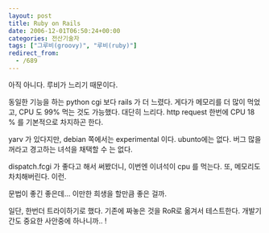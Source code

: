```yaml
---
layout: post
title: Ruby on Rails
date: 2006-12-01T06:50:24+00:00
categories: 전산기술자
tags: ["그루비(groovy)", "루비(ruby)"]
redirect_from:
  - /689
---
```


아직 아니다. 루비가 느리기 때문이다.

동일한 기능을 하는 python cgi 보다 rails 가 더 느렸다. 게다가 메모리를 더 많이 먹었고, CPU 도 99% 먹는 것도 가능했다. 대단히 느리다. http request 한번에 CPU 18 % 를 기본적으로 차지하곤 한다.

yarv 가 있다지만, debian 쪽에서는 experimental 이다. ubunto에는 없다. 버그 많을꺼라고 경고하는 녀석을 채택할 수 는 없다.

dispatch.fcgi 가 좋다고 해서 써봤더니, 이번엔 이녀석이 cpu 를 먹는다. 또, 메모리도 차치해버린다. 이런.

문법이 좋긴 좋은데... 이만한 희생을 할만큼 좋은 걸까.

일단, 한번더 트라이하기로 했다. 기존에 짜놓은 것을 RoR로 옮겨서 테스트한다. 개발기간도 중요한 사안중에 하나니까.. !

